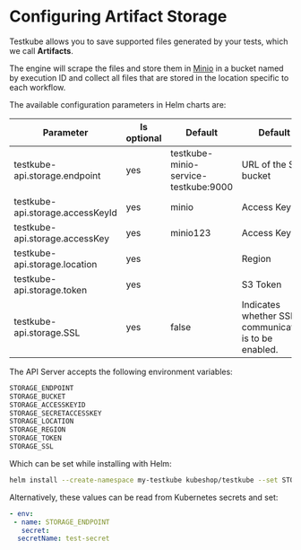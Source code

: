 # Configuring Artifact Storage 

Testkube allows you to save supported files generated by your tests, which we call **Artifacts**.

The engine will scrape the files and store them in [Minio](https://min.io/) in a bucket named by execution ID and collect all files 
that are stored in the location specific to each workflow.

The available configuration parameters in Helm charts are:

| Parameter                              | Is optional | Default                              | Default                                               |
| -------------------------------------- | ----------- | ------------------------------------ | ----------------------------------------------------- |
| testkube-api.storage.endpoint          | yes         | testkube-minio-service-testkube:9000 | URL of the S3 bucket                                  |
| testkube-api.storage.accessKeyId       | yes         | minio                                | Access Key ID                                         |
| testkube-api.storage.accessKey         | yes         | minio123                             | Access Key                                            |
| testkube-api.storage.location          | yes         |                                      | Region                                                |
| testkube-api.storage.token             | yes         |                                      | S3 Token                                              |
| testkube-api.storage.SSL               | yes         | false                                | Indicates whether SSL communication is to be enabled. |

The API Server accepts the following environment variables:

```sh
STORAGE_ENDPOINT
STORAGE_BUCKET
STORAGE_ACCESSKEYID
STORAGE_SECRETACCESSKEY
STORAGE_LOCATION
STORAGE_REGION
STORAGE_TOKEN 
STORAGE_SSL
```

Which can be set while installing with Helm:

```sh
helm install --create-namespace my-testkube kubeshop/testkube --set STORAGE_ENDPOINT=custom_value
```

Alternatively, these values can be read from Kubernetes secrets and set:

```yaml
- env:
 - name: STORAGE_ENDPOINT
   secret:
  secretName: test-secret
```
